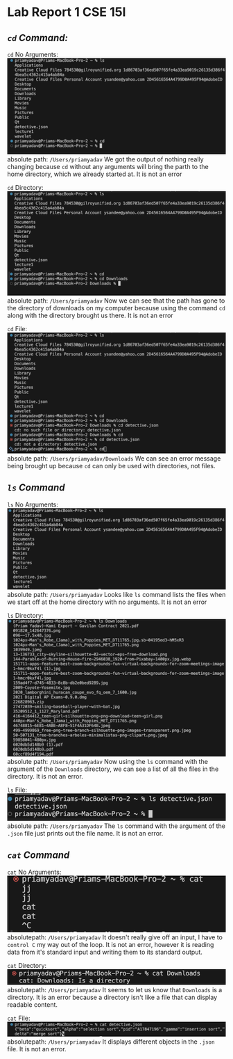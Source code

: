# Lab Report 1 CSE 15l
## *`cd` Command:*
`cd` No Arguments:
![Image](cd_noargument.png)
absolute path: `/Users/priamyadav`
We got the output of nothing really changing because `cd` without any arguments will bring the parth to the home directory, which we already started at. It is not an error

`cd` Directory:
![Image](cd_directory.png)
absolute path: `/Users/priamyadav`
Now we can see that the path has gone to the directory of downloads on my computer because using the command `cd` along with the directory brought us there. It is not an error

`cd` File:
![Image](cd_file.png)
absolute path: `/Users/priamyadav/Downloads`
We can see an error message being brought up because `cd` can only be used with directories, not files.

## *`ls` Command*
`ls` No Arguments:
![Image](ls_noargument.png)
absolute path: `/Users/priamyadav`
Looks like `ls` command lists the files when we start off at the home directory with no arguments. It is not an error

`ls` Directory:
![Image](ls_directory.png)
absolute path: `/Users/priamyadav`
Now using the `ls` command with the argument of the `Downloads` directory, we can see a list of all the files in the directory. It is not an error.

`ls` File:
![Image](ls_file.png)
absolute path: `/Users/priamyadav`
The `ls` command with the argument of the `.json` file just prints out the file name. It is not an error.

## *`cat` Command*
`cat` No Arguments:
![Image](cat_noargument.png)
absolutepath: `/Users/priamyadav`
It doesn't really give off an input, I have to `control C` my way out of the loop. It is not an error, however it is reading data from it's standard input and writing them to its standard output.

`cat` Directory:
![Image](cat_directory.png)
absolutepath: `/Users/priamyadav`
It seems to let us know that `Downloads` is a directory. It is an error because a directory isn't like a file that can display readable content.

`cat` File:
![Image](cat_file.png)
absolutepath: `/Users/priamyadav`
It displays different objects in the `.json` file. It is not an error.
